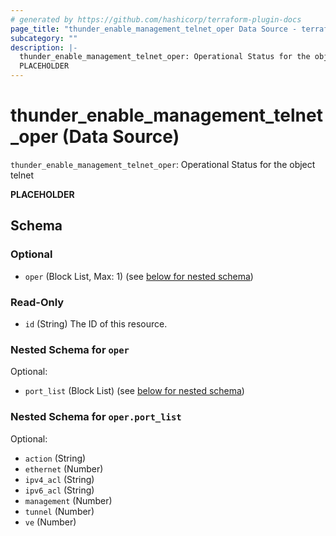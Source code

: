 ```yaml
---
# generated by https://github.com/hashicorp/terraform-plugin-docs
page_title: "thunder_enable_management_telnet_oper Data Source - terraform-provider-thunder"
subcategory: ""
description: |-
  thunder_enable_management_telnet_oper: Operational Status for the object telnet
  PLACEHOLDER
---
```


# thunder_enable_management_telnet_oper (Data Source)

`thunder_enable_management_telnet_oper`: Operational Status for the object telnet

__PLACEHOLDER__



<!-- schema generated by tfplugindocs -->
## Schema

### Optional

- `oper` (Block List, Max: 1) (see [below for nested schema](#nestedblock--oper))

### Read-Only

- `id` (String) The ID of this resource.

<a id="nestedblock--oper"></a>
### Nested Schema for `oper`

Optional:

- `port_list` (Block List) (see [below for nested schema](#nestedblock--oper--port_list))

<a id="nestedblock--oper--port_list"></a>
### Nested Schema for `oper.port_list`

Optional:

- `action` (String)
- `ethernet` (Number)
- `ipv4_acl` (String)
- `ipv6_acl` (String)
- `management` (Number)
- `tunnel` (Number)
- `ve` (Number)


